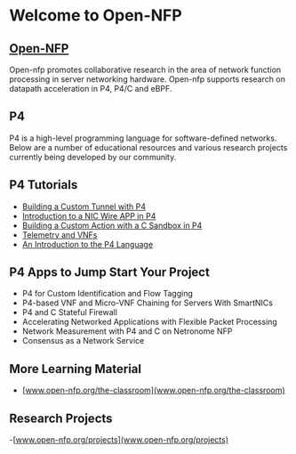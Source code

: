 Welcome to Open-NFP
==================

[Open-NFP](open-nfp.org)
------------------------------------
Open-nfp promotes collaborative research in the area of network function processing in server networking hardware. Open-nfp supports research on datapath acceleration in P4, P4/C and eBPF.

P4
---
P4 is a high-level programming language for software-defined networks. Below are a number of educational resources and various research projects currently being developed by our community.

P4 Tutorials 
------------
- [Building a Custom Tunnel with P4](https://github.com/open-nfpsw/p4_basic_lb_metering_nic)
- [Introduction to a NIC Wire APP in P4](https://github.com/open-nfpsw/p4wire)
- [Building a Custom Action with a C Sandbox in P4](https://github.com/open-nfpsw/c_packetprocessing)
- [Telemetry and VNFs](https://github.com/open-nfpsw/vnf_telemetry_lab)
- [An Introduction to the P4 Language](http://open-nfp.org/documents/54/iee_nfv_conference_p4tutorial_SRFpcZX.pdf)

P4 Apps to Jump Start Your Project
-------------------------------------------------
- P4 for Custom Identification and Flow Tagging
- P4-based VNF and Micro-VNF Chaining for Servers With SmartNICs
 - P4 and C Stateful Firewall
- Accelerating Networked Applications with Flexible Packet Processing
- Network Measurement with P4 and C on Netronome NFP​
- Consensus as a Network Service​

More Learning Material
---------------------------------
- [www.open-nfp.org/the-classroom](www.open-nfp.org/the-classroom)
 
Research Projects
------------------------
-[www.open-nfp.org/projects](www.open-nfp.org/projects)
